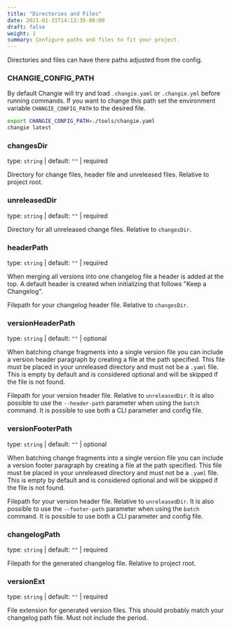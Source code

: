 ```yaml
---
title: "Directories and Files"
date: 2021-01-31T14:13:35-08:00
draft: false
weight: 1
summary: Configure paths and files to fit your project.
---
```


Directories and files can have there paths adjusted from the config.

### CHANGIE_CONFIG_PATH
By default Changie will try and load `.changie.yaml` or `.changie.yml` before running
commands.
If you want to change this path set the environment variable `CHANGIE_CONFIG_PATH`
to the desired file.

```sh
export CHANGIE_CONFIG_PATH=./tools/changie.yaml
changie latest
```

### changesDir
type: `string` | default: `""` | required

Directory for change files, header file and unreleased files.
Relative to project root.

### unreleasedDir
type: `string` | default: `""` | required

Directory for all unreleased change files.
Relative to `changesDir`.

### headerPath
type: `string` | default: `""` | required

When merging all versions into one changelog file a header is added at the top.
A default header is created when initializing that follows "Keep a Changelog".

Filepath for your changelog header file.
Relative to `changesDir`.

### versionHeaderPath
type: `string` | default: `""` | optional

When batching change fragments into a single version file you can include a version header
paragraph by creating a file at the path specified.
This file must be placed in your unreleased directory and must not be a `.yaml` file.
This is empty by default and is considered optional and will be skipped if the file is not found.

Filepath for your version header file.
Relative to `unreleasedDir`.
It is also possible to use the `--header-path` parameter when using the `batch` command.
It is possible to use both a CLI parameter and config file.

### versionFooterPath
type: `string` | default: `""` | optional

When batching change fragments into a single version file you can include a version footer
paragraph by creating a file at the path specified.
This file must be placed in your unreleased directory and must not be a `.yaml` file.
This is empty by default and is considered optional and will be skipped if the file is not found.

Filepath for your version header file.
Relative to `unreleasedDir`.
It is also possible to use the `--footer-path` parameter when using the `batch` command.
It is possible to use both a CLI parameter and config file.

### changelogPath
type: `string` | default: `""` | required

Filepath for the generated changelog file.
Relative to project root.

### versionExt
type: `string` | default: `""` | required

File extension for generated version files.
This should probably match your changelog path file.
Must not include the period.
